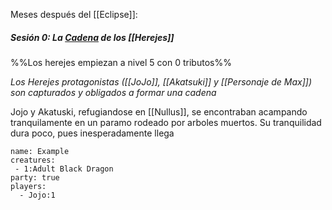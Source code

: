 Meses después del [[Eclipse]]:

##### Sesión 0: La [Cadena](Cadenas) de los [[Herejes]]
%%Los herejes empiezan a nivel 5 con 0 tributos%%

_Los Herejes protagonistas ([[JoJo]], [[Akatsuki]] y [[Personaje de Max]]) son capturados y  obligados a formar una cadena_ 

Jojo y Akatuski, refugiandose en [[Nullus]], se encontraban acampando tranquilamente en un paramo rodeado por arboles muertos. Su tranquilidad dura poco, pues inesperadamente llega


```encounter
name: Example
creatures:
 - 1:Adult Black Dragon
party: true
players:
  - Jojo:1
```
